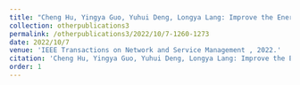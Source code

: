 ```yaml
---
title: "Cheng Hu, Yingya Guo, Yuhui Deng, Longya Lang: Improve the Energy Efficiency of Datacenters with the Awareness of Workload Variability."
collection: otherpublications3
permalink: /otherpublications3/2022/10/7-1260-1273
date: 2022/10/7
venue: 'IEEE Transactions on Network and Service Management , 2022.'
citation: 'Cheng Hu, Yingya Guo, Yuhui Deng, Longya Lang: Improve the Energy Efficiency of Datacenters with the Awareness of Workload Variability, IEEE Transactions on Network and Service Management , 2022, 19(2): 1260-1273'
order: 1
---
```


